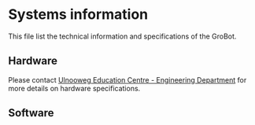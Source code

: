 # Systems information
This file list the technical information and specifications of the GroBot.

## Hardware
Please contact [Ulnooweg Education Centre - Engineering Department](mailto:engineering@ulnooweg.ca) for more details on hardware specifications.

## Software
